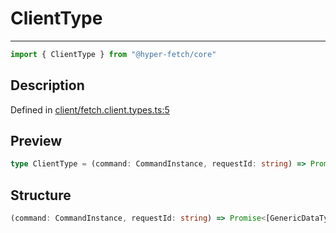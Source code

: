 

# ClientType

<div class="api-docs__separator" data-reactroot="">

---

</div><div class="api-docs__import" data-reactroot="">

```ts
import { ClientType } from "@hyper-fetch/core"
```

</div><div class="api-docs__section">

## Description

</div><div class="api-docs__description"><span class="api-docs__do-not-parse">



</span></div><p class="api-docs__definition">

Defined in [client/fetch.client.types.ts:5](https://github.com/BetterTyped/hyper-fetch/blob/2ce105c7/packages/core/src/client/fetch.client.types.ts#L5)

</p><div class="api-docs__section">

## Preview

</div><div class="api-docs__preview type single">

```ts
type ClientType = (command: CommandInstance, requestId: string) => Promise<ClientResponseType<any, any>>;
```

</div><div class="api-docs__section">

## Structure

</div><div class="api-docs__returns">

```ts
(command: CommandInstance, requestId: string) => Promise<[GenericDataType | null, GenericErrorType | null, number | null]>
```

</div>